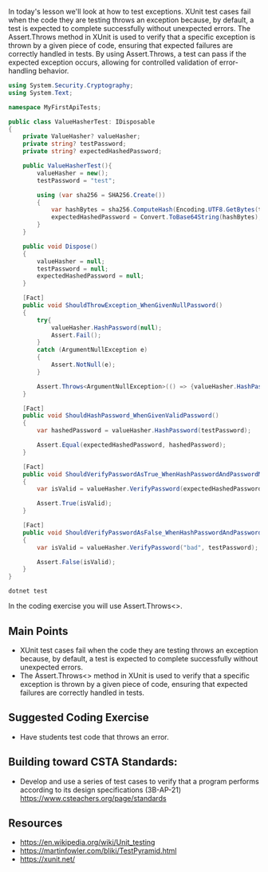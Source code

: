 In today's lesson we'll look at how to test exceptions.  XUnit test cases fail when the code they are testing throws an exception because, 
by default, a test is expected to complete successfully without unexpected errors.
The Assert.Throws method in XUnit is used to verify that a specific exception is thrown by a given piece of code, ensuring that expected failures 
are correctly handled in tests. By using Assert.Throws, a test can pass if the expected exception occurs, allowing for controlled validation of 
error-handling behavior.

``` cs
using System.Security.Cryptography;
using System.Text;

namespace MyFirstApiTests;

public class ValueHasherTest: IDisposable
{
    private ValueHasher? valueHasher;
    private string? testPassword;
    private string? expectedHashedPassword;

    public ValueHasherTest(){
        valueHasher = new();
        testPassword = "test";

        using (var sha256 = SHA256.Create())
        {
            var hashBytes = sha256.ComputeHash(Encoding.UTF8.GetBytes(testPassword));
            expectedHashedPassword = Convert.ToBase64String(hashBytes);
        }
    }

    public void Dispose()
    {
        valueHasher = null;
        testPassword = null;
        expectedHashedPassword = null;
    }

    [Fact]
    public void ShouldThrowException_WhenGivenNullPassword()
    {
        try{
            valueHasher.HashPassword(null);
            Assert.Fail();
        } 
        catch (ArgumentNullException e)
        {
            Assert.NotNull(e);
        }

        Assert.Throws<ArgumentNullException>(() => {valueHasher.HashPassword(null)});
    }

    [Fact]
    public void ShouldHashPassword_WhenGivenValidPassword()
    {
        var hashedPassword = valueHasher.HashPassword(testPassword);

        Assert.Equal(expectedHashedPassword, hashedPassword);
    }

    [Fact]
    public void ShouldVerifyPasswordAsTrue_WhenHashPasswordAndPasswordMatch()
    {
        var isValid = valueHasher.VerifyPassword(expectedHashedPassword, testPassword);

        Assert.True(isValid);
    }

    [Fact]
    public void ShouldVerifyPasswordAsFalse_WhenHashPasswordAndPasswordDoNotMatch()
    {
        var isValid = valueHasher.VerifyPassword("bad", testPassword);

        Assert.False(isValid);
    }
}
```

`dotnet test`

In the coding exercise you will use Assert.Throws<>.

## Main Points
- XUnit test cases fail when the code they are testing throws an exception because, by default, a test is expected to complete successfully without unexpected errors.
- The Assert.Throws<> method in XUnit is used to verify that a specific exception is thrown by a given piece of code, ensuring that expected failures are correctly handled in tests.

## Suggested Coding Exercise
- Have students test code that throws an error.

## Building toward CSTA Standards:
- Develop and use a series of test cases to verify that a program performs according to its design specifications (3B-AP-21) https://www.csteachers.org/page/standards

## Resources
- https://en.wikipedia.org/wiki/Unit_testing
- https://martinfowler.com/bliki/TestPyramid.html
- https://xunit.net/

